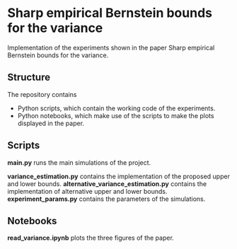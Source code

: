 # Sharp empirical Bernstein bounds for the variance

Implementation of the experiments shown in the paper Sharp empirical Bernstein bounds for the variance. 

## Structure

The repository contains 
- Python scripts, which contain the working code of the experiments. 
- Python notebooks, which make use of the scripts to make the plots displayed in the paper. 

## Scripts

**main.py** runs the main simulations of the project. 

**variance_estimation.py** contains the implementation of the proposed upper and lower bounds. 
**alternative_variance_estimation.py** contains the implementation of alternative upper and lower bounds.
**experiment_params.py** contains the parameters of the simulations.


## Notebooks

**read_variance.ipynb** plots the three figures of the paper.



